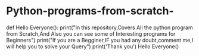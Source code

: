 # Python-programs-from-scratch-
def Hello Everyone():
     print("In this repository,Covers All the python program from Scratch,And Also you can see some of Interesting programs for Beginners")
     print("If you are a  Begginer,IF you had any doubt,comment me,I will help you to solve your Query")
     print('Thank you')
Hello Everyone()     
